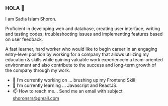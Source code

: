 ### HOLA 👋


I am Sadia Islam Shoron.

Proficient in developing web and database, creating user interface, writing and testing codes, troubleshooting issues and implementing features based on user feedback.

A fast learner, hard worker who would like to begin career in an engaging entry-level position by working for a company that allows utilizing my education & skills while gaining valuable work experiencein a team-oriented environment and also contribute to the success and long-term growth of the company through my work.


- 🔭 I’m currently working on ... brushing up my Frontend Skill 
- 🌱 I’m currently learning ... Javascript and ReactJS.
- 📫 How to reach me... Send me an email with subject shoronsrs@gmail.com

<!--
**SMShoron/SMShoron** is a ✨ _special_ ✨ repository because its `README.md` (this file) appears on your GitHub profile.

Here are some ideas to get you started:

- 🔭 I’m currently working on ...
- 🌱 I’m currently learning ...
- 👯 I’m looking to collaborate on ...
- 🤔 I’m looking for help with ...
- 💬 Ask me about ...
- 📫 How to reach me: ...
- 😄 Pronouns: ...
- ⚡ Fun fact: ...
-->

